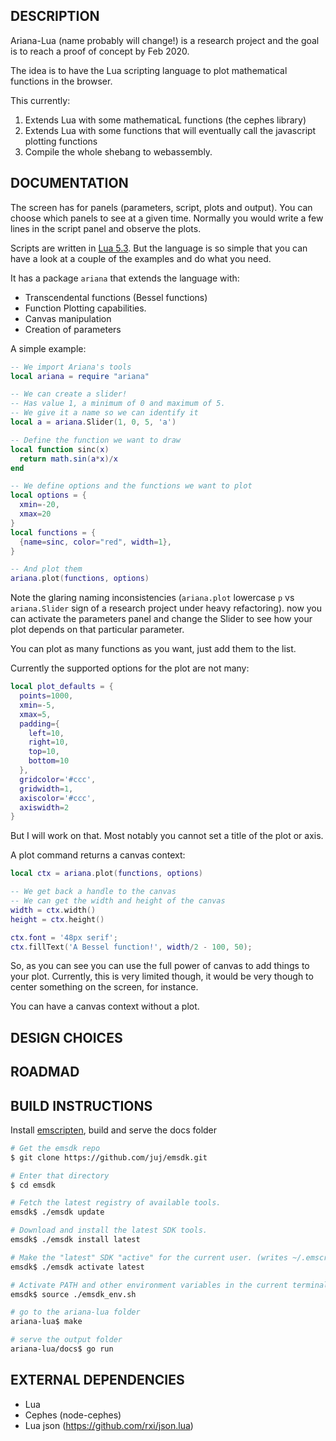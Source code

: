 DESCRIPTION
-----------

Ariana-Lua (name probably will change!) is a research project and the goal is to reach a proof of concept by Feb 2020.

The idea is to have the Lua scripting language to plot mathematical functions in the browser.

This currently:

1. Extends Lua with some mathematicaL functions (the cephes library)
2. Extends Lua with some functions that will eventually call the javascript plotting functions
3. Compile the whole shebang to webassembly.

DOCUMENTATION
-------------

The screen has for panels (parameters, script, plots and output). You can choose which panels to see at a given time. Normally you would write a few lines in the script panel and observe the plots.


Scripts are written in [Lua 5.3](https://www.lua.org/manual/5.3/manual.html). But the language is so simple that you can have a look at a couple of the examples and do what you need. 

It has a package `ariana` that extends the language with:

* Transcendental functions (Bessel functions)
* Function Plotting capabilities.
* Canvas manipulation
* Creation of parameters

A simple example:

```lua
-- We import Ariana's tools
local ariana = require "ariana"

-- We can create a slider!
-- Has value 1, a minimum of 0 and maximum of 5.
-- We give it a name so we can identify it
local a = ariana.Slider(1, 0, 5, 'a')

-- Define the function we want to draw
local function sinc(x)
  return math.sin(a*x)/x
end

-- We define options and the functions we want to plot
local options = {
  xmin=-20,
  xmax=20
}
local functions = {
  {name=sinc, color="red", width=1},
}

-- And plot them
ariana.plot(functions, options)
```

Note the glaring naming inconsistencies (`ariana.plot` lowercase `p` vs `ariana.Slider` sign of a research project under heavy refactoring).
now you can activate the parameters panel and change the Slider to see how your plot depends on that particular parameter.

You can plot as many functions as you want, just add them to the list.

Currently the supported options for the plot are not many:

```lua
local plot_defaults = {
  points=1000,
  xmin=-5,
  xmax=5,
  padding={
    left=10,
    right=10,
    top=10,
    bottom=10
  },
  gridcolor='#ccc',
  gridwidth=1,
  axiscolor='#ccc',
  axiswidth=2
}
```

But I will work on that. Most notably you cannot set a title of the plot or axis.

A plot command returns a canvas context:

```lua
local ctx = ariana.plot(functions, options)

-- We get back a handle to the canvas
-- We can get the width and height of the canvas
width = ctx.width()
height = ctx.height()

ctx.font = '48px serif';
ctx.fillText('A Bessel function!', width/2 - 100, 50);
```

So, as you can see you can use the full power of canvas to add things to your plot.
Currently, this is very limited though, it would be very though to center something on the screen, for instance.

You can have a canvas context without a plot.








DESIGN CHOICES
--------------


ROADMAD
-------

BUILD INSTRUCTIONS
------------------

Install [emscripten](https://emscripten.org/docs/getting_started/downloads.html#sdk-download-and-install), build and serve the docs folder


```bash
# Get the emsdk repo
$ git clone https://github.com/juj/emsdk.git

# Enter that directory
$ cd emsdk

# Fetch the latest registry of available tools.
emsdk$ ./emsdk update

# Download and install the latest SDK tools.
emsdk$ ./emsdk install latest

# Make the "latest" SDK "active" for the current user. (writes ~/.emscripten file)
emsdk$ ./emsdk activate latest

# Activate PATH and other environment variables in the current terminal
emsdk$ source ./emsdk_env.sh

# go to the ariana-lua folder
ariana-lua$ make

# serve the output folder
ariana-lua/docs$ go run
```


EXTERNAL DEPENDENCIES
---------------------

* Lua
* Cephes (node-cephes)
* Lua json (https://github.com/rxi/json.lua)

